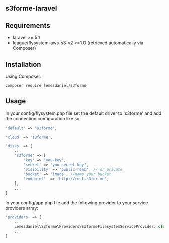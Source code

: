 s3forme-laravel
-------------

Requirements
------------

* laravel >= 5.1
* league/flysystem-aws-s3-v2 >=1.0 (retrieved automatically via Composer)

Installation
------------

Using Composer:

```sh
composer require lemesdaniel/s3forme
```


Usage
------------

In your config/flysystem.php file set the default driver to 's3forme' and add the connection configuration like so:

```php
'default' => 's3forme',

'cloud' => 's3forme',

'disks' => [
    ...
    's3forme' => [
        'key' => 'you-key',
        'secret' => 'you-secret-key',
        'visibility' => 'public-read', // or private
        'bucket' => 'image', //name your bucket
        'endpoint'  => 'http://rest.s3for.me',
    ],
    ...
]
```

In your config/app.php file add the following provider to your service providers array:

```php
'providers' => [
    ...
    Lemesdaniel\S3forme\Providers\S3formeFilesystemServiceProvider::class,
    ...
]
```
